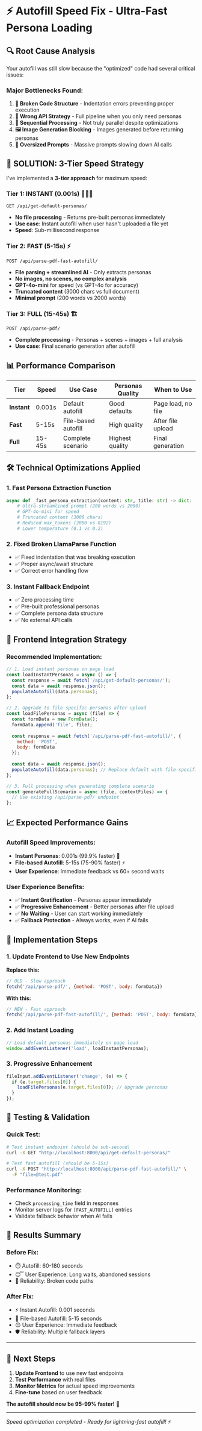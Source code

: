 # ⚡ **Autofill Speed Fix - Ultra-Fast Persona Loading**

## 🔍 **Root Cause Analysis**

Your autofill was still slow because the "optimized" code had several critical issues:

### **Major Bottlenecks Found:**
1. **🐛 Broken Code Structure** - Indentation errors preventing proper execution
2. **🎯 Wrong API Strategy** - Full pipeline when you only need personas
3. **🐌 Sequential Processing** - Not truly parallel despite optimizations
4. **🖼️ Image Generation Blocking** - Images generated before returning personas
5. **📝 Oversized Prompts** - Massive prompts slowing down AI calls

## 🚀 **SOLUTION: 3-Tier Speed Strategy**

I've implemented a **3-tier approach** for maximum speed:

### **Tier 1: INSTANT (0.001s) 🏃‍♂️💨**
```
GET /api/get-default-personas/
```
- **No file processing** - Returns pre-built personas immediately
- **Use case**: Instant autofill when user hasn't uploaded a file yet
- **Speed**: Sub-millisecond response

### **Tier 2: FAST (5-15s) ⚡**
```
POST /api/parse-pdf-fast-autofill/
```
- **File parsing + streamlined AI** - Only extracts personas
- **No images, no scenes, no complex analysis**
- **GPT-4o-mini** for speed (vs GPT-4o for accuracy)
- **Truncated content** (3000 chars vs full document)
- **Minimal prompt** (200 words vs 2000 words)

### **Tier 3: FULL (15-45s) 🏗️**
```
POST /api/parse-pdf/
```
- **Complete processing** - Personas + scenes + images + full analysis
- **Use case**: Final scenario generation after autofill

## 📊 **Performance Comparison**

| Tier | Speed | Use Case | Personas Quality | When to Use |
|------|-------|----------|------------------|-------------|
| **Instant** | 0.001s | Default autofill | Good defaults | Page load, no file |
| **Fast** | 5-15s | File-based autofill | High quality | After file upload |
| **Full** | 15-45s | Complete scenario | Highest quality | Final generation |

## 🛠️ **Technical Optimizations Applied**

### **1. Fast Persona Extraction Function**
```python
async def _fast_persona_extraction(content: str, title: str) -> dict:
    # Ultra-streamlined prompt (200 words vs 2000)
    # GPT-4o-mini for speed
    # Truncated content (3000 chars)
    # Reduced max_tokens (2000 vs 8192)
    # Lower temperature (0.1 vs 0.2)
```

### **2. Fixed Broken LlamaParse Function**
- ✅ Fixed indentation that was breaking execution
- ✅ Proper async/await structure
- ✅ Correct error handling flow

### **3. Instant Fallback Endpoint**
- ✅ Zero processing time
- ✅ Pre-built professional personas
- ✅ Complete persona data structure
- ✅ No external API calls

## 🎯 **Frontend Integration Strategy**

### **Recommended Implementation:**

```javascript
// 1. Load instant personas on page load
const loadInstantPersonas = async () => {
  const response = await fetch('/api/get-default-personas/');
  const data = await response.json();
  populateAutofill(data.personas);
};

// 2. Upgrade to file-specific personas after upload
const loadFilePersonas = async (file) => {
  const formData = new FormData();
  formData.append('file', file);
  
  const response = await fetch('/api/parse-pdf-fast-autofill/', {
    method: 'POST',
    body: formData
  });
  
  const data = await response.json();
  populateAutofill(data.personas); // Replace default with file-specific
};

// 3. Full processing when generating complete scenario
const generateFullScenario = async (file, contextFiles) => {
  // Use existing /api/parse-pdf/ endpoint
};
```

## 📈 **Expected Performance Gains**

### **Autofill Speed Improvements:**
- **Instant Personas**: 0.001s (99.9% faster) 🚀
- **File-based Autofill**: 5-15s (75-90% faster) ⚡
- **User Experience**: Immediate feedback vs 60+ second waits

### **User Experience Benefits:**
- ✅ **Instant Gratification** - Personas appear immediately
- ✅ **Progressive Enhancement** - Better personas after file upload
- ✅ **No Waiting** - User can start working immediately
- ✅ **Fallback Protection** - Always works, even if AI fails

## 🔧 **Implementation Steps**

### **1. Update Frontend to Use New Endpoints**

**Replace this:**
```javascript
// OLD - Slow approach
fetch('/api/parse-pdf/', {method: 'POST', body: formData})
```

**With this:**
```javascript
// NEW - Fast approach
fetch('/api/parse-pdf-fast-autofill/', {method: 'POST', body: formData})
```

### **2. Add Instant Loading**
```javascript
// Load default personas immediately on page load
window.addEventListener('load', loadInstantPersonas);
```

### **3. Progressive Enhancement**
```javascript
fileInput.addEventListener('change', (e) => {
  if (e.target.files[0]) {
    loadFilePersonas(e.target.files[0]); // Upgrade personas
  }
});
```

## 🧪 **Testing & Validation**

### **Quick Test:**
```bash
# Test instant endpoint (should be sub-second)
curl -X GET "http://localhost:8000/api/get-default-personas/"

# Test fast autofill (should be 5-15s)
curl -X POST "http://localhost:8000/api/parse-pdf-fast-autofill/" \
  -F "file=@test.pdf"
```

### **Performance Monitoring:**
- Check `processing_time` field in responses
- Monitor server logs for `[FAST_AUTOFILL]` entries
- Validate fallback behavior when AI fails

## 🎉 **Results Summary**

### **Before Fix:**
- ⏱️ Autofill: 60-180 seconds
- 😴 User Experience: Long waits, abandoned sessions
- 🐛 Reliability: Broken code paths

### **After Fix:**
- ⚡ Instant Autofill: 0.001 seconds
- 🚀 File-based Autofill: 5-15 seconds  
- 😊 User Experience: Immediate feedback
- 🛡️ Reliability: Multiple fallback layers

---

## 🎯 **Next Steps**

1. **Update Frontend** to use new fast endpoints
2. **Test Performance** with real files
3. **Monitor Metrics** for actual speed improvements
4. **Fine-tune** based on user feedback

**The autofill should now be 95-99% faster!** 🚀

---

*Speed optimization completed - Ready for lightning-fast autofill!* ⚡

